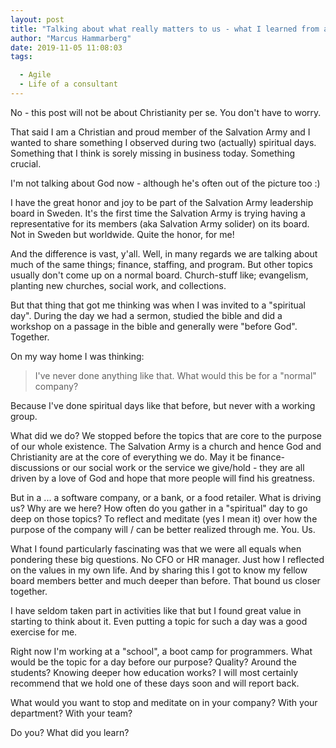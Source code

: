```yaml
---
layout: post
title: "Talking about what really matters to us - what I learned from a spiritual day"
author: "Marcus Hammarberg"
date: 2019-11-05 11:08:03
tags:

  - Agile
  - Life of a consultant
---
```


No - this post will not be about Christianity per se. You don't have to worry.

That said I am a Christian and proud member of the Salvation Army and I wanted to share something I observed during two (actually) spiritual days. Something that I think is sorely missing in business today. Something crucial.

I'm not talking about God now - although he's often out of the picture too :)

<!-- excerpt-end -->

I have the great honor and joy to be part of the Salvation Army leadership board in Sweden. It's the first time the Salvation Army is trying having a representative for its members (aka Salvation Army solider) on its board. Not in Sweden but worldwide. Quite the honor, for me!

And the difference is vast, y'all. Well, in many regards we are talking about much of the same things; finance, staffing, and program. But other topics usually don't come up on a normal board. Church-stuff like; evangelism, planting new churches, social work, and collections.

But that thing that got me thinking was when I was invited to a "spiritual day". During the day we had a sermon, studied the bible and did a workshop on a passage in the bible and generally were "before God". Together.

On my way home I was thinking:

> I've never done anything like that. What would this be for a "normal" company?

Because I've done spiritual days like that before, but never with a working group.



What did we do? We stopped before the topics that are core to the purpose of our whole existence. The Salvation Army is a church and hence God and Christianity are at the core of everything we do. May it be finance-discussions or our social work or the service we give/hold - they are all driven by a love of God and hope that more people will find his greatness.



But in a ... a software company, or a bank, or a food retailer. What is driving us? Why are we here? How often do you gather in a "spiritual" day to go deep on those topics? To reflect and meditate (yes I mean it) over how the purpose of the company will / can be better realized through me. You. Us.

What I found particularly fascinating was that we were all equals when pondering these big questions. No CFO or HR manager. Just how I reflected on the values in my own life. And by sharing this I got to know my fellow board members better and much deeper than before. That bound us closer together.

I have seldom taken part in activities like that but I found great value in starting to think about it. Even putting a topic for such a day was a good exercise for me.

Right now I'm working at a "school", a boot camp for programmers. What would be the topic for a day before our purpose? Quality? Around the students? Knowing deeper how education works? I will most certainly recommend that we hold one of these days soon and will report back.



What would you want to stop and meditate on in your company? With your department? With your team?

Do you? What did you learn?
